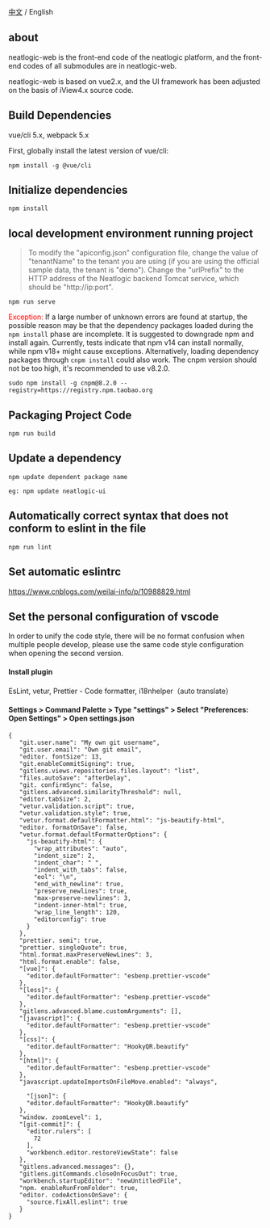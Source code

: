 [中文](README.md) / English

## about
neatlogic-web is the front-end code of the neatlogic platform, and the front-end codes of all submodules are in neatlogic-web.

neatlogic-web is based on vue2.x, and the UI framework has been adjusted on the basis of iView4.x source code.

## Build Dependencies
vue/cli 5.x, webpack 5.x

First, globally install the latest version of vue/cli:
```
npm install -g @vue/cli
```

## Initialize dependencies
```
npm install
```

## local development environment running project
>To modify the "apiconfig.json" configuration file, change the value of "tenantName" to the tenant you are using (if you are using the official sample data, the tenant is "demo"). Change the "urlPrefix" to the HTTP address of the Neatlogic backend Tomcat service, which should be "http://ip:port".
```
npm run serve
```
<font color="red">Exception:</font>
If a large number of unknown errors are found at startup, the possible reason may be that the dependency packages loaded during the `npm install` phase are incomplete. It is suggested to downgrade npm and install again. Currently, tests indicate that npm v14 can install normally, while npm v18+ might cause exceptions. Alternatively, loading dependency packages through `cnpm install` could also work. The cnpm version should not be too high, it's recommended to use v8.2.0.
```
sudo npm install -g cnpm@8.2.0 --registry=https://registry.npm.taobao.org
```

## Packaging Project Code
```
npm run build
```

## Update a dependency
```
npm update dependent package name

eg: npm update neatlogic-ui
```
## Automatically correct syntax that does not conform to eslint in the file
```
npm run lint
```

## Set automatic eslintrc
https://www.cnblogs.com/weilai-info/p/10988829.html


## Set the personal configuration of vscode
In order to unify the code style, there will be no format confusion when multiple people develop, please use the same code style configuration when opening the second version.
#### Install plugin
EsLint, vetur, Prettier - Code formatter, i18nhelper（auto translate）

#### Settings > Command Palette > Type "settings" > Select "Preferences: Open Settings" > Open settings.json
```
{
   "git.user.name": "My own git username",
   "git.user.email": "Own git email",
   "editor. fontSize": 13,
   "git.enableCommitSigning": true,
   "gitlens.views.repositories.files.layout": "list",
   "files.autoSave": "afterDelay",
   "git. confirmSync": false,
   "gitlens.advanced.similarityThreshold": null,
   "editor.tabSize": 2,
   "vetur.validation.script": true,
   "vetur.validation.style": true,
   "vetur.format.defaultFormatter.html": "js-beautify-html",
   "editor. formatOnSave": false,
   "vetur.format.defaultFormatterOptions": {
     "js-beautify-html": {
       "wrap_attributes": "auto",
       "indent_size": 2,
       "indent_char": " ",
       "indent_with_tabs": false,
       "eol": "\n",
       "end_with_newline": true,
       "preserve_newlines": true,
       "max-preserve-newlines": 3,
       "indent-inner-html": true,
       "wrap_line_length": 120,
       "editorconfig": true
     }
   },
   "prettier. semi": true,
   "prettier. singleQuote": true,
   "html.format.maxPreserveNewLines": 3,
   "html.format.enable": false,
   "[vue]": {
     "editor.defaultFormatter": "esbenp.prettier-vscode"
   },
   "[less]": {
     "editor.defaultFormatter": "esbenp.prettier-vscode"
   },
   "gitlens.advanced.blame.customArguments": [],
   "[javascript]": {
     "editor.defaultFormatter": "esbenp.prettier-vscode"
   },
   "[css]": {
     "editor.defaultFormatter": "HookyQR.beautify"
   },
   "[html]": {
     "editor.defaultFormatter": "esbenp.prettier-vscode"
   },
   "javascript.updateImportsOnFileMove.enabled": "always",

     "[json]": {
     "editor.defaultFormatter": "HookyQR.beautify"
   },
   "window. zoomLevel": 1,
   "[git-commit]": {
     "editor.rulers": [
       72
     ],
     "workbench.editor.restoreViewState": false
   },
   "gitlens.advanced.messages": {},
   "gitlens.gitCommands.closeOnFocusOut": true,
   "workbench.startupEditor": "newUntitledFile",
   "npm. enableRunFromFolder": true,
   "editor. codeActionsOnSave": {
     "source.fixAll.eslint": true
   }
}

```